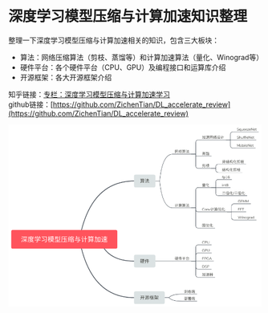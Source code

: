 # 深度学习模型压缩与计算加速知识整理

整理一下深度学习模型压缩与计算加速相关的知识，包含三大板块：
* 算法：网络压缩算法（剪枝、蒸馏等）和计算加速算法（量化、Winograd等）
* 硬件平台：各个硬件平台（CPU、GPU）及编程接口和运算库介绍
* 开源框架：各大开源框架介绍

知乎链接：[专栏：深度学习模型压缩与计算加速学习](https://zhuanlan.zhihu.com/c_1064124187198705664)  
github链接：[https://github.com/ZichenTian/DL_accelerate_review](https://github.com/ZichenTian/DL_accelerate_review)

![深度学习模型压缩与计算加速](./docs/深度学习模型压缩与计算加速.png)
